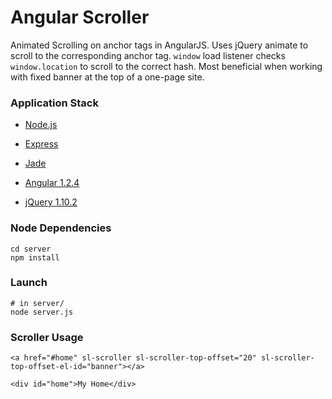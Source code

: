# Angular Scroller #
 
Animated Scrolling on anchor tags in AngularJS. Uses jQuery animate to scroll to the corresponding anchor tag.
`window` load listener checks `window.location` to scroll to the correct hash. Most beneficial when working with
fixed banner at the top of a one-page site.

### Application Stack ######

- [Node.js](http://www.nodejs.org)

- [Express](http://www.expressjs.com/)

- [Jade](http://jade-lang.com/)

- [Angular 1.2.4](http://angularjs.org/)

- [jQuery 1.10.2](jquery.com)

### Node Dependencies ######

    cd server
    npm install

### Launch ######

    # in server/
    node server.js

### Scroller Usage ######
  
    <a href="#home" sl-scroller sl-scroller-top-offset="20" sl-scroller-top-offset-el-id="banner"></a>

    <div id="home">My Home</div>
